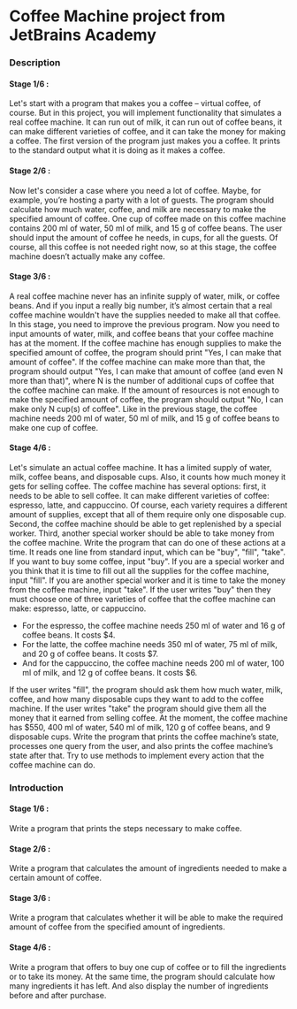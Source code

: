 # Coffee Machine project from JetBrains Academy

### Description
#### Stage 1/6 :
Let's start with a program that makes you a coffee – virtual coffee, of course.
But in this project, you will implement functionality that simulates a real coffee machine.
It can run out of milk, it can run out of coffee beans, 
it can make different varieties of coffee, and it can take the money for making a coffee.
The first version of the program just makes you a coffee.
It prints to the standard output what it is doing as it makes a coffee.
#### Stage 2/6 :
Now let's consider a case where you need a lot of coffee. 
Maybe, for example, you’re hosting a party with a lot of guests. 
The program should calculate how much water, coffee, and milk are necessary to make the specified amount of coffee. 
One cup of coffee made on this coffee machine contains 200 ml of water, 50 ml of milk, and 15 g of coffee beans.
The user should input the amount of coffee he needs, in cups, for all the guests.
Of course, all this coffee is not needed right now, so at this stage, the coffee machine doesn’t actually make any coffee.
#### Stage 3/6 :
A real coffee machine never has an infinite supply of water, milk, or coffee beans. 
And if you input a really big number, 
it’s almost certain that a real coffee machine wouldn't have the supplies needed to make all that coffee.
In this stage, you need to improve the previous program. 
Now you need to input amounts of water, milk, and coffee beans that your coffee machine has at the moment.
If the coffee machine has enough supplies to make the specified amount of coffee, 
the program should print "Yes, I can make that amount of coffee". 
If the coffee machine can make more than that, 
the program should output "Yes, I can make that amount of coffee (and even N more than that)", 
where N is the number of additional cups of coffee that the coffee machine can make. 
If the amount of resources is not enough to make the specified amount of coffee, 
the program should output "No, I can make only N cup(s) of coffee".
Like in the previous stage, the coffee machine needs 200 ml of water, 
50 ml of milk, and 15 g of coffee beans to make one cup of coffee.
#### Stage 4/6 :
Let's simulate an actual coffee machine. It has a limited supply of water, milk, coffee beans, and disposable cups. 
Also, it counts how much money it gets for selling coffee. The coffee machine has several options: first, 
it needs to be able to sell coffee. It can make different varieties of coffee: espresso, latte, and cappuccino. 
Of course, each variety requires a different amount of supplies, except that all of them require only 
one disposable cup. Second, the coffee machine should be able to get replenished by a special worker. Third, 
another special worker should be able to take money from the coffee machine.
Write the program that can do one of these actions at a time. It reads one line from standard input, which can be "buy",
"fill", "take". If you want to buy some coffee, input "buy". If you are a special worker and you think that 
it is time to fill out all the supplies for the coffee machine, input "fill". If you are another special worker and it 
is time to take the money from the coffee machine, input "take".
If the user writes "buy" then they must choose one of three varieties of coffee 
that the coffee machine can make: espresso, latte, or cappuccino.

- For the espresso, the coffee machine needs 250 ml of water and 16 g of coffee beans. It costs $4.
- For the latte, the coffee machine needs 350 ml of water, 75 ml of milk, and 20 g of coffee beans. It costs $7.
- And for the cappuccino, the coffee machine needs 200 ml of water, 100 ml of milk, and 12 g of coffee beans. It costs $6.

If the user writes "fill", the program should ask them how much water, milk, 
coffee, and how many disposable cups they want to add to the coffee machine.
If the user writes "take" the program should give them all the money that it earned from selling coffee.
At the moment, the coffee machine has $550, 400 ml of water, 540 ml of milk, 120 g of coffee beans, 
and 9 disposable cups.
Write the program that prints the coffee machine’s state, processes one query from the user, 
and also prints the coffee machine’s state after that. Try to use methods to implement every 
action that the coffee machine can do.

### Introduction
#### Stage 1/6 : 
Write a program that prints the steps necessary to make coffee.
#### Stage 2/6 :
Write a program that calculates the amount of ingredients needed to make a certain amount of coffee.
#### Stage 3/6 :
Write a program that calculates whether it will be able to make 
the required amount of coffee from the specified amount of ingredients.
#### Stage 4/6 :
Write a program that offers to buy one cup of coffee or to fill the ingredients or to take its money. 
At the same time, the program should calculate how many ingredients it has left. 
And also display the number of ingredients before and after purchase.